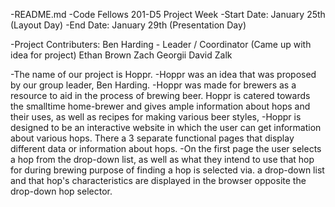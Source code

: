 -README.md
-Code Fellows 201-D5 Project Week
-Start Date: January 25th (Layout Day)
-End Date: January 29th (Presentation Day)

-Project Contributers:
Ben Harding - Leader / Coordinator (Came up with idea for project)
Ethan Brown
Zach Georgii
David Zalk

-The name of our project is Hoppr.
-Hoppr was an idea that was proposed by our group leader,  Ben Harding.
-Hoppr was made for brewers as a resource to aid in the process of brewing
  beer. Hoppr is catered towards the smalltime home-brewer and gives ample
  information about hops and their uses, as well as recipes for making
  various beer styles,
-Hoppr is designed to be an interactive website in which the user can get
  information about various hops. There a 3 separate functional pages that
  display different data or information about hops.
-On the first page the user selects a hop from the drop-down list, as well as
  what they intend to use that hop for during brewing
  purpose of finding
 a hop is selected via. a drop-down list
  and that hop's characteristics are displayed in the browser opposite the
  drop-down hop selector.
